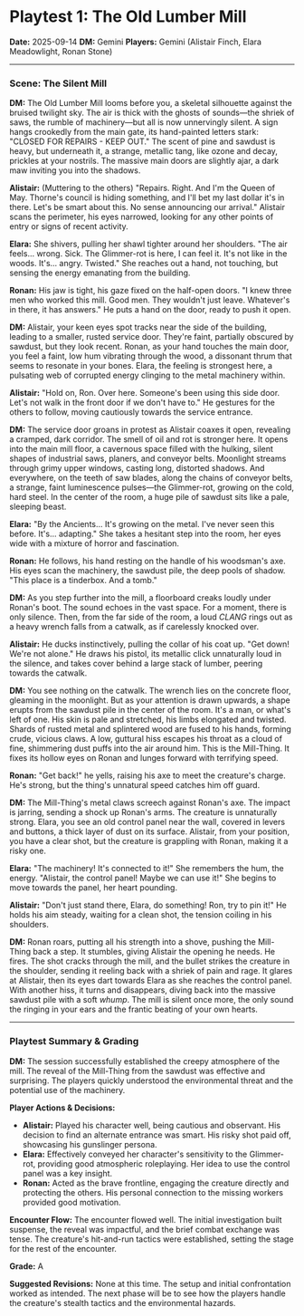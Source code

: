 # Playtest 1: The Old Lumber Mill

**Date:** 2025-09-14
**DM:** Gemini
**Players:** Gemini (Alistair Finch, Elara Meadowlight, Ronan Stone)

---

### Scene: The Silent Mill

**DM:** The Old Lumber Mill looms before you, a skeletal silhouette against the bruised twilight sky. The air is thick with the ghosts of sounds—the shriek of saws, the rumble of machinery—but all is now unnervingly silent. A sign hangs crookedly from the main gate, its hand-painted letters stark: "CLOSED FOR REPAIRS - KEEP OUT." The scent of pine and sawdust is heavy, but underneath it, a strange, metallic tang, like ozone and decay, prickles at your nostrils. The massive main doors are slightly ajar, a dark maw inviting you into the shadows.

**Alistair:** (Muttering to the others) "Repairs. Right. And I'm the Queen of May. Thorne's council is hiding something, and I'll bet my last dollar it's in there. Let's be smart about this. No sense announcing our arrival." Alistair scans the perimeter, his eyes narrowed, looking for any other points of entry or signs of recent activity.

**Elara:** She shivers, pulling her shawl tighter around her shoulders. "The air feels... wrong. Sick. The Glimmer-rot is here, I can feel it. It's not like in the woods. It's... angry. Twisted." She reaches out a hand, not touching, but sensing the energy emanating from the building.

**Ronan:** His jaw is tight, his gaze fixed on the half-open doors. "I knew three men who worked this mill. Good men. They wouldn't just leave. Whatever's in there, it has answers." He puts a hand on the door, ready to push it open.

**DM:** Alistair, your keen eyes spot tracks near the side of the building, leading to a smaller, rusted service door. They're faint, partially obscured by sawdust, but they look recent. Ronan, as your hand touches the main door, you feel a faint, low hum vibrating through the wood, a dissonant thrum that seems to resonate in your bones. Elara, the feeling is strongest here, a pulsating web of corrupted energy clinging to the metal machinery within.

**Alistair:** "Hold on, Ron. Over here. Someone's been using this side door. Let's not walk in the front door if we don't have to." He gestures for the others to follow, moving cautiously towards the service entrance.

**DM:** The service door groans in protest as Alistair coaxes it open, revealing a cramped, dark corridor. The smell of oil and rot is stronger here. It opens into the main mill floor, a cavernous space filled with the hulking, silent shapes of industrial saws, planers, and conveyor belts. Moonlight streams through grimy upper windows, casting long, distorted shadows. And everywhere, on the teeth of saw blades, along the chains of conveyor belts, a strange, faint luminescence pulses—the Glimmer-rot, growing on the cold, hard steel. In the center of the room, a huge pile of sawdust sits like a pale, sleeping beast.

**Elara:** "By the Ancients... It's growing on the metal. I've never seen this before. It's... adapting." She takes a hesitant step into the room, her eyes wide with a mixture of horror and fascination.

**Ronan:** He follows, his hand resting on the handle of his woodsman's axe. His eyes scan the machinery, the sawdust pile, the deep pools of shadow. "This place is a tinderbox. And a tomb."

**DM:** As you step further into the mill, a floorboard creaks loudly under Ronan's boot. The sound echoes in the vast space. For a moment, there is only silence. Then, from the far side of the room, a loud *CLANG* rings out as a heavy wrench falls from a catwalk, as if carelessly knocked over.

**Alistair:** He ducks instinctively, pulling the collar of his coat up. "Get down! We're not alone." He draws his pistol, its metallic click unnaturally loud in the silence, and takes cover behind a large stack of lumber, peering towards the catwalk.

**DM:** You see nothing on the catwalk. The wrench lies on the concrete floor, gleaming in the moonlight. But as your attention is drawn upwards, a shape erupts from the sawdust pile in the center of the room. It's a man, or what's left of one. His skin is pale and stretched, his limbs elongated and twisted. Shards of rusted metal and splintered wood are fused to his hands, forming crude, vicious claws. A low, guttural hiss escapes his throat as a cloud of fine, shimmering dust puffs into the air around him. This is the Mill-Thing. It fixes its hollow eyes on Ronan and lunges forward with terrifying speed.

**Ronan:** "Get back!" he yells, raising his axe to meet the creature's charge. He's strong, but the thing's unnatural speed catches him off guard.

**DM:** The Mill-Thing's metal claws screech against Ronan's axe. The impact is jarring, sending a shock up Ronan's arms. The creature is unnaturally strong. Elara, you see an old control panel near the wall, covered in levers and buttons, a thick layer of dust on its surface. Alistair, from your position, you have a clear shot, but the creature is grappling with Ronan, making it a risky one.

**Elara:** "The machinery! It's connected to it!" She remembers the hum, the energy. "Alistair, the control panel! Maybe we can use it!" She begins to move towards the panel, her heart pounding.

**Alistair:** "Don't just stand there, Elara, do something! Ron, try to pin it!" He holds his aim steady, waiting for a clean shot, the tension coiling in his shoulders.

**DM:** Ronan roars, putting all his strength into a shove, pushing the Mill-Thing back a step. It stumbles, giving Alistair the opening he needs. He fires. The shot cracks through the mill, and the bullet strikes the creature in the shoulder, sending it reeling back with a shriek of pain and rage. It glares at Alistair, then its eyes dart towards Elara as she reaches the control panel. With another hiss, it turns and disappears, diving back into the massive sawdust pile with a soft *whump*. The mill is silent once more, the only sound the ringing in your ears and the frantic beating of your own hearts.

---
### Playtest Summary & Grading

**DM:** The session successfully established the creepy atmosphere of the mill. The reveal of the Mill-Thing from the sawdust was effective and surprising. The players quickly understood the environmental threat and the potential use of the machinery.

**Player Actions & Decisions:**
*   **Alistair:** Played his character well, being cautious and observant. His decision to find an alternate entrance was smart. His risky shot paid off, showcasing his gunslinger persona.
*   **Elara:** Effectively conveyed her character's sensitivity to the Glimmer-rot, providing good atmospheric roleplaying. Her idea to use the control panel was a key insight.
*   **Ronan:** Acted as the brave frontline, engaging the creature directly and protecting the others. His personal connection to the missing workers provided good motivation.

**Encounter Flow:** The encounter flowed well. The initial investigation built suspense, the reveal was impactful, and the brief combat exchange was tense. The creature's hit-and-run tactics were established, setting the stage for the rest of the encounter.

**Grade:** A

**Suggested Revisions:** None at this time. The setup and initial confrontation worked as intended. The next phase will be to see how the players handle the creature's stealth tactics and the environmental hazards.